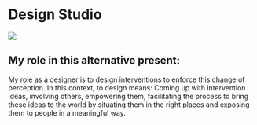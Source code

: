# Design Studio 

![](https://hackmd.io/_uploads/SkO3FcH42.png)


## My role in this alternative present:

My role as a designer is to design interventions to enforce this change of perception. In this context, to design means: Coming up with intervention ideas, involving others, empowering them, facilitating the process to bring these ideas to the world by situating them in the right places and exposing them to people in a meaningful way.